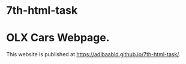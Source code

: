 # 7th-html-task
# OLX Cars Webpage.
This website is published at https://adibaabid.github.io/7th-html-task/.
